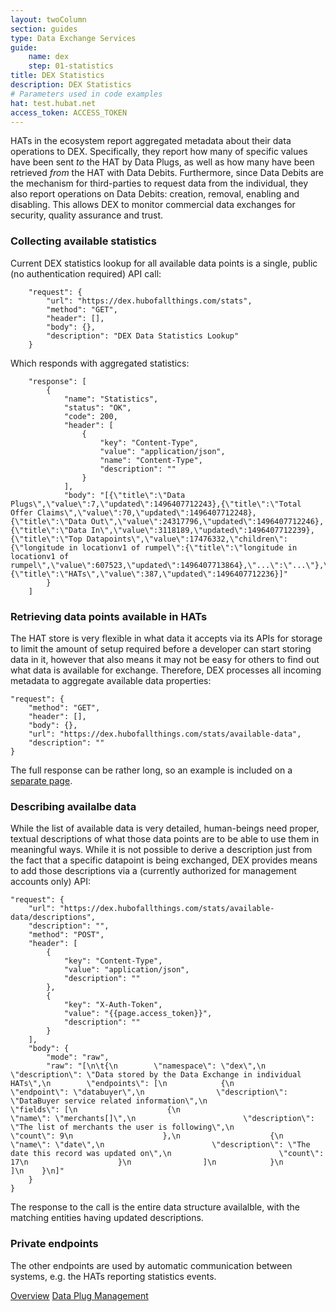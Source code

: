 ```yaml
---
layout: twoColumn
section: guides
type: Data Exchange Services
guide: 
    name: dex
    step: 01-statistics
title: DEX Statistics
description: DEX Statistics
# Parameters used in code examples
hat: test.hubat.net
access_token: ACCESS_TOKEN
---
```


HATs in the ecosystem report aggregated metadata about their data operations to DEX. Specifically, they report how many of specific values have been sent _to_ the HAT by Data Plugs, as well as how many have been retrieved _from_ the HAT with Data Debits. Furthermore, since Data Debits are the mechanism for third-parties to request data from the individual, they also report operations on Data Debits: creation, removal, enabling and disabling. This allows DEX to monitor commercial data exchanges for security, quality assurance and trust.

### Collecting available statistics

Current DEX statistics lookup for all available data points is a single, public (no authentication required) API call:

```postman
	"request": {
		"url": "https://dex.hubofallthings.com/stats",
		"method": "GET",
		"header": [],
		"body": {},
		"description": "DEX Data Statistics Lookup"
	}
```

Which responds with aggregated statistics:

```postmanresponse
	"response": [
		{
			"name": "Statistics",
			"status": "OK",
			"code": 200,
			"header": [
				{
					"key": "Content-Type",
					"value": "application/json",
					"name": "Content-Type",
					"description": ""
				}
			],
			"body": "[{\"title\":\"Data Plugs\",\"value\":7,\"updated\":1496407712243},{\"title\":\"Total Offer Claims\",\"value\":70,\"updated\":1496407712248},{\"title\":\"Data Out\",\"value\":24317796,\"updated\":1496407712246},{\"title\":\"Data In\",\"value\":3118189,\"updated\":1496407712239},{\"title\":\"Top Datapoints\",\"value\":17476332,\"children\":{\"longitude in locationv1 of rumpel\":{\"title\":\"longitude in locationv1 of rumpel\",\"value\":607523,\"updated\":1496407713864},\"...\":\"...\"},\"updated\":1496407713864},{\"title\":\"HATs\",\"value\":387,\"updated\":1496407712236}]"
		}
	]
```

### Retrieving data points available in HATs

The HAT store is very flexible in what data it accepts via its APIs for storage to limit the amount of setup required before a developer can start storing data in it, however that also means it may not be easy for others to find out what data is available for exchange. Therefore, DEX processes all incoming metadata to aggregate available data properties:

```postman
"request": {
	"method": "GET",
	"header": [],
	"body": {},
	"url": "https://dex.hubofallthings.com/stats/available-data",
	"description": ""
}
```

The full response can be rather long, so an example is included on a [separate page](01-statistics-example.html).

### Describing availalbe data

While the list of available data is very detailed, human-beings need proper, textual descriptions of what those data points are to be able to use them in meaningful ways. While it is not possible to derive a description just from the fact that a specific datapoint is being exchanged, DEX provides means to add those descriptions via a (currently authorized for management accounts only) API:

```postman
"request": {
	"url": "https://dex.hubofallthings.com/stats/available-data/descriptions",
	"description": "",
	"method": "POST",
	"header": [
		{
			"key": "Content-Type",
			"value": "application/json",
			"description": ""
		},
		{
			"key": "X-Auth-Token",
			"value": "{{page.access_token}}",
			"description": ""
		}
	],
	"body": {
		"mode": "raw",
		"raw": "[\n\t{\n        \"namespace\": \"dex\",\n        \"description\": \"Data stored by the Data Exchange in individual HATs\",\n        \"endpoints\": [\n            {\n                \"endpoint\": \"databuyer\",\n                \"description\": \"DataBuyer service related information\",\n                \"fields\": [\n                    {\n                        \"name\": \"merchants[]\",\n                        \"description\": \"The list of merchants the user is following\",\n                        \"count\": 9\n                    },\n                    {\n                        \"name\": \"date\",\n                        \"description\": \"The date this record was updated on\",\n                        \"count\": 17\n                    }\n                ]\n            }\n        ]\n    }\n]"
	}
}
```

The response to the call is the entire data structure availalble, with the matching entities having updated descriptions.

### Private endpoints

The other endpoints are used by automatic communication between systems, e.g. the HATs reporting statistics events.

<nav class="pager-nav">
<a href="./">Overview</a>
<a href="02-dataplugs.html">Data Plug Management</a>
</nav>
